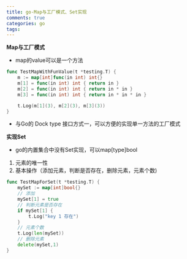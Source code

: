 ```yaml
---
title: go-Map与工厂模式、Set实现
comments: true
categories: go
tags:
---
```


**Map与工厂模式**

* map的value可以是一个方法
```go
func TestMapWithFunValue(t *testing.T) {
	m := map[int]func(in int) int{}
	m[1] = func(in int) int { return in }
	m[2] = func(in int) int { return in * in }
	m[3] = func(in int) int { return in * in * in }

	t.Log(m[1](3), m[2](3), m[3](3))
}
```
* 与Go的 Dock type 接口方式一，可以方便的实现单一方法的工厂模式
<!--more-->

**实现Set**

* go的内置集合中没有Set实现，可以map[type]bool
1. 元素的唯一性
2. 基本操作（添加元素，判断是否存在，删除元素，元素个数)

```go
func TestMapForSet(t *testing.T) {
	mySet := map[int]bool{}
	// 添加
	mySet[1] = true
	// 判断元素是否存在
	if mySet[1] {
		t.Log("key 1 存在")
	}
	// 元素个数
	t.Log(len(mySet))
	// 删除元素
	delete(mySet,1)
}
```